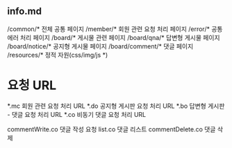 ## info.md
/common/*			전체 공통 페이지
/member/*			회원 관련 요청 처리 페이지
/error/*			공통 에러 처리 페이지
/board/*			게시물 관련 페이지
/board/qna/*		답변형 게시물 페이지
/board/notice/*		공지형 게시물 페이지
/board/comment/*	댓글 페이지
/resources/*		정적 자원(css/img/js *)

# 요청 URL
*.mc				회원 관련 요청 처리 URL
*.do				공지형 게시판 요청 처리 URL
*.bo				답변형 게시판 - 댓글 요청 처리 URL
*.co				비동기 댓글 요청 처리 URL

commentWrite.co		댓글 작성 요청
list.co				댓글 리스트
commentDelete.co	댓글 삭제
